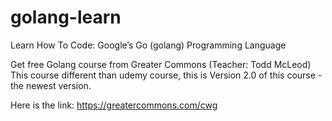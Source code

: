 # golang-learn
Learn How To Code: Google’s Go (golang) Programming Language

Get free Golang course from Greater Commons (Teacher: Todd McLeod)
This course different than udemy course, this is Version 2.0 of this course - the newest version.

Here is the link: https://greatercommons.com/cwg
